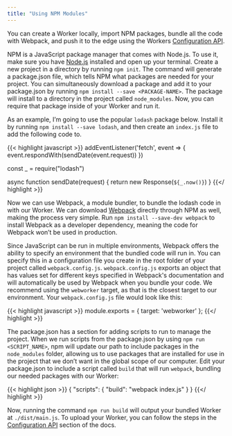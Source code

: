 ```yaml
---
title: "Using NPM Modules"
---
```


You can create a Worker locally, import NPM packages, bundle all the code with Webpack, and push it to the edge using the Workers [Configuration API](/archive/api/).

NPM is a JavaScript package manager that comes with Node.js. To use it, make sure you have [Node.js](https://nodejs.org/en/download/) installed and open up your terminal. Create a new project in a directory by running `npm init`. The command will generate a package.json file, which tells NPM what packages are needed for your project. You can simultaneously download a package and add it to your package.json by running `npm install --save <PACKAGE-NAME>`. The package will install to a directory in the project called `node_modules`. Now, you can require that package inside of your Worker and run it.

As an example, I’m going to use the popular `lodash` package below. Install it by running `npm install --save lodash`, and then create an `index.js` file to add the following code to.

{{< highlight javascript >}}
addEventListener('fetch', event => {
  event.respondWith(sendDate(event.request))
})

const _ = require("lodash")

async function sendDate(request) {
  return new Response(`${_.now()}`)
}
{{</ highlight >}}

Now we can use Webpack, a module bundler, to bundle the lodash code in with our Worker. We can download [Webpack](https://webpack.github.io/) directly through NPM as well, making the process very simple. Run `npm install --save-dev webpack` to install Webpack as a developer dependency, meaning the code for Webpack won’t be used in production.

Since JavaScript can be run in multiple environments, Webpack offers the ability to specify an environment that the bundled code will run in. You can specify this in a configuration file you create in the root folder of your project called `webpack.config.js`. `webpack.config.js` exports an object that has values set for different keys specified in Webpack's documentation and will automatically be used by Webpack when you bundle your code. We recommend using the `webworker` target, as that is the closest target to our environment. Your `webpack.config.js` file would look like this:

{{< highlight javascript >}}
module.exports = {
  target: 'webworker'
};
{{</ highlight >}}

The package.json has a section for adding scripts to run to manage the project. When we run scripts from the package.json by using `npm run <SCRIPT_NAME>`, npm will update our path to include packages in the `node_modules` folder, allowing us to use packages that are installed for use in the project that we don’t want in the global scope of our computer. Edit your package.json to include a script called `build` that will run `webpack`, bundling our needed packages with our Worker:

{{< highlight json >}}
{
  "scripts": {
    "build": "webpack index.js"
  }
}
{{</ highlight >}}

Now, running the command `npm run build` will output your bundled Worker at `./dist/main.js`. To upload your Worker, you can follow the steps in the [Configuration API](/archive/api/) section of the docs.
